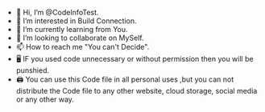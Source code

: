 - 👋 Hi, I’m @CodeInfoTest.
- 👀 I’m interested in Build Connection.
- 🌱 I’m currently learning from You.
- 💞️ I’m looking to collaborate on MySelf.
- 📫 How to reach me "You can't Decide".
- 🖥️ IF you used code unnecessary or without permission then you will be punshied.
- 🖨️ You can use this Code file in all personal uses <!-- usage --> ,but you can not distribute the Code file to any other website, cloud storage, social media or any other way.
<!---
CodeInfoTest/CodeInfoTest is a ✨ special ✨ repository because its `README.md` (this file) appears on your GitHub profile.
You can click the Preview link to take a look at your changes.
-->
